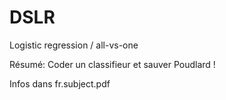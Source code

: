 # DSLR
Logistic regression / all-vs-one

Résumé: Coder un classifieur et sauver Poudlard !

Infos dans fr.subject.pdf
